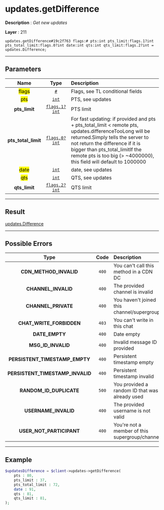 # updates.getDifference

**Description** : *Get new updates*

**Layer** : 211

```tl
updates.getDifference#19c2f763 flags:# pts:int pts_limit:flags.1?int pts_total_limit:flags.0?int date:int qts:int qts_limit:flags.2?int = updates.Difference;
```

---

## Parameters

| Name | Type | Description |
| :---: | :---: | :--- |
| <mark>flags</mark> | [`#`](type/#) | Flags, see TL conditional fields |
| <mark>pts</mark> | [`int`](type/int) | PTS, see updates |
| **pts_limit** | [`flags.1?int`](type/int) | PTS limit |
| **pts_total_limit** | [`flags.0?int`](type/int) | For fast updating: if provided and pts + pts_total_limit < remote pts, updates.differenceTooLong will be returned.Simply tells the server to not return the difference if it is bigger than pts_total_limitIf the remote pts is too big (> ~4000000), this field will default to 1000000 |
| <mark>date</mark> | [`int`](type/int) | date, see updates |
| <mark>qts</mark> | [`int`](type/int) | QTS, see updates |
| **qts_limit** | [`flags.2?int`](type/int) | QTS limit |

---

## Result

[updates.Difference](type/updates.Difference)

---

## Possible Errors

| Type | Code | Description |
| :---: | :---: | :--- |
| **CDN_METHOD_INVALID** | `400` | You can't call this method in a CDN DC |
| **CHANNEL_INVALID** | `400` | The provided channel is invalid |
| **CHANNEL_PRIVATE** | `400` | You haven't joined this channel/supergroup |
| **CHAT_WRITE_FORBIDDEN** | `403` | You can't write in this chat |
| **DATE_EMPTY** | `400` | Date empty |
| **MSG_ID_INVALID** | `400` | Invalid message ID provided |
| **PERSISTENT_TIMESTAMP_EMPTY** | `400` | Persistent timestamp empty |
| **PERSISTENT_TIMESTAMP_INVALID** | `400` | Persistent timestamp invalid |
| **RANDOM_ID_DUPLICATE** | `500` | You provided a random ID that was already used |
| **USERNAME_INVALID** | `400` | The provided username is not valid |
| **USER_NOT_PARTICIPANT** | `400` | You're not a member of this supergroup/channel |

---

## Example

```php
$updatesDifference = $client->updates->getDifference(
	pts : 80,
	pts_limit : 37,
	pts_total_limit : 72,
	date : 91,
	qts : 81,
	qts_limit : 81,
);
```